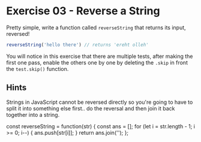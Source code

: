 # Exercise 03 - Reverse a String

Pretty simple, write a function called `reverseString` that returns its input, reversed!

```javascript
reverseString('hello there') // returns 'ereht olleh'
```

You will notice in this exercise that there are multiple tests, after making the first one pass, enable the others one by one by deleting the `.skip` in front the `test.skip()` function.

## Hints
Strings in JavaScript cannot be reversed directly so you're going to have to split it into something else first.. do the reversal and then join it back together into a string.

const reverseString = function(str) {
  const ans = [];
  for (let i = str.length - 1; i >= 0; i--) {
    ans.push[str[i]];
  }
  return ans.join('');
};